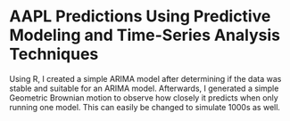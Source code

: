 # AAPL Predictions Using Predictive Modeling and Time-Series Analysis Techniques

Using R, I created a simple ARIMA model after determining if the data was stable and suitable for an ARIMA model. Afterwards,
I generated a simple Geometric Brownian motion to observe how closely it predicts when only running one model. This can easily be 
changed to simulate 1000s as well.
